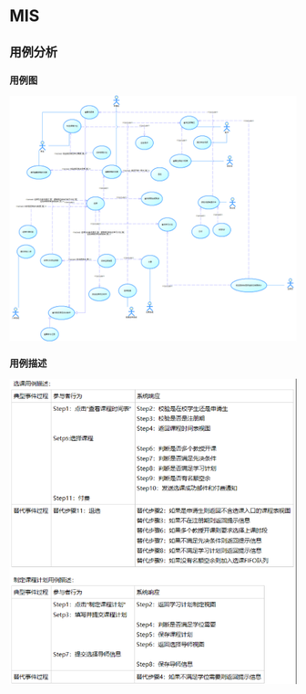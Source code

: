 # MIS
## 用例分析
### 用例图
![image](useCase/images/SRS%E7%94%A8%E4%BE%8B%E5%9B%BE-%E7%B3%BB%E7%BB%9F.png)
### 用例描述
![image](useCase/images/%E7%94%A8%E4%BE%8B%E6%8F%8F%E8%BF%B0.png)
